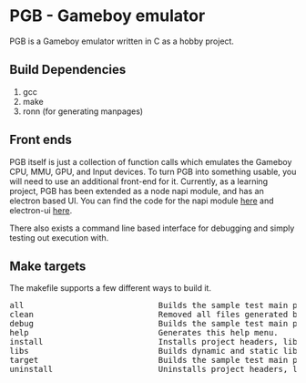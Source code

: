 # PGB - Gameboy emulator

PGB is a Gameboy emulator written in C as a hobby project.

## Build Dependencies

1. gcc
2. make
3. ronn (for generating manpages)

## Front ends

PGB itself is just a collection of function calls which emulates the Gameboy CPU, MMU, GPU, and Input devices.
To turn PGB into something usable, you will need to use an additional front-end for it. Currently, as a learning
project, PGB has been extended as a node napi module, and has an electron based UI. You can find the code for the napi
module [here](https://github.com/pacampbell/napi-pgb) and electron-ui [here](https://github.com/pacampbell/electron-pgb).

There also exists a command line based interface for debugging and simply testing out execution with.

## Make targets

The makefile supports a few different ways to build it.

<pre>
all                            Builds the sample test main program, dynamic libary and static library.
clean                          Removed all files generated by this Makefile.
debug                          Builds the sample test main program, dynamic libary and static library with debug information.
help                           Generates this help menu.
install                        Installs project headers, libraries, manpages, and pkg-config files.
libs                           Builds dynamic and static libraries.
target                         Builds the sample test main program.
uninstall                      Uninstalls project headers, libraries, manpages, and pkg-config files.
</pre>
